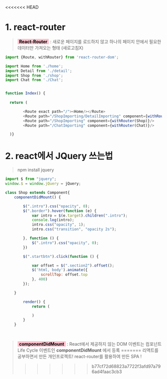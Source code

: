 <<<<<<< HEAD
# 1. react-router

><span style="background : pink; color: #000; padding: 0 5px; ">**React-Router**</span> : 새로운 페이지를 로드하지 않고 하나의 페이지 안에서 필요한 데이터만 가져오는 형태 (새로고침X)

```js
import {Route, withRouter} from 'react-router-dom'; 

import Home from './home';
import Detail from './detail';
import Shop from './shop';
import Chat from './Chat';


function Index() {
  
  return (

        <Route exact path="/"><Home/></Route> 
        <Route path="/ShopImporting/DetailImporting" component={withRouter(Detail)}/>
        <Route path="/ShopImporting" component={withRouter(Shop)}/>
        <Route path="/ChatImporting" component={withRouter(Chat)}/>

  )}

```

# 2. react에서 JQuery 쓰는법 
>npm install jquery

```js
import $ from "jquery";
window.$ = window.jQuery = jQuery;

class Shop extends Component{
    componentDidMount() {

        $(".intro").css("opacity", 0);
        $(".border").hover(function (e) {
            var intro = $(e.target).children(".intro");
            console.log(intro);
            intro.css("opacity", 1);
            intro.css("transition", "opacity 2s");

        }, function () {
            $(".intro").css("opacity", 0);
        })

        $(".startbtn").click(function () {

            var offset = $(".section2").offset();
            $('html, body').animate({
                scrollTop: offset.top
            }, 400)
        });

    }

        render() {
            return (

            )
        }
    }
        
      
```

><span style="background : pink; color: #000; padding: 0 5px; ">**componentDidMount**</span> : React에서 제공하지 않는 DOM 이벤트는 컴포넌트 Life Cycle 이벤트인 **componentDidMount** 에서 등록
=======
리액트를 공부하면서 만든 개인프로젝트! 
react-router를 활용하여 만든 SPA ! 
>>>>>>> b77cf72d68823a7722f3afd97a796ad4faac3cb3
